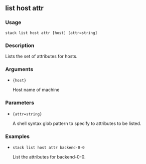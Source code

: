 ## list host attr

### Usage

`stack list host attr [host] [attr=string]`

### Description

Lists the set of attributes for hosts.

### Arguments

* `{host}`

   Host name of machine


### Parameters
* `{attr=string}`

   A shell syntax glob pattern to specify to attributes to
        be listed.

### Examples

* `stack list host attr backend-0-0`

   List the attributes for backend-0-0.



